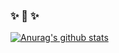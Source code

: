 ### ✨ 🤗 ✨

[![Anurag's github stats](https://github-readme-stats.vercel.app/api?username=synchrok&count_private=true&show_icons=true&hide=prs,issues,contribs&theme=slateorange)](https://github.com/anuraghazra/github-readme-stats)

<!--
**synchrok/synchrok** is a ✨ _special_ ✨ repository because its `README.md` (this file) appears on your GitHub profile.

Here are some ideas to get you started:

- 🔭 I’m currently working on ...
- 🌱 I’m currently learning ...
- 👯 I’m looking to collaborate on ...
- 🤔 I’m looking for help with ...
- 💬 Ask me about ...
- 📫 How to reach me: ...
- 😄 Pronouns: ...
- ⚡ Fun fact: ...
-->
